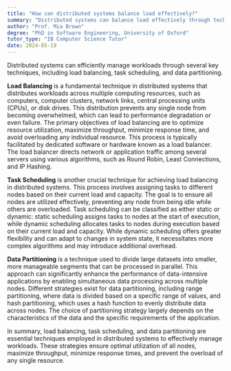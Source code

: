 ```yaml
---
title: "How can distributed systems balance load effectively?"
summary: "Distributed systems can balance load effectively through techniques such as load balancing, task scheduling, and data partitioning."
author: "Prof. Mia Brown"
degree: "PhD in Software Engineering, University of Oxford"
tutor_type: "IB Computer Science Tutor"
date: 2024-05-19
---
```


Distributed systems can efficiently manage workloads through several key techniques, including load balancing, task scheduling, and data partitioning.

**Load Balancing** is a fundamental technique in distributed systems that distributes workloads across multiple computing resources, such as computers, computer clusters, network links, central processing units (CPUs), or disk drives. This distribution prevents any single node from becoming overwhelmed, which can lead to performance degradation or even failure. The primary objectives of load balancing are to optimize resource utilization, maximize throughput, minimize response time, and avoid overloading any individual resource. This process is typically facilitated by dedicated software or hardware known as a load balancer. The load balancer directs network or application traffic among several servers using various algorithms, such as Round Robin, Least Connections, and IP Hashing.

**Task Scheduling** is another crucial technique for achieving load balancing in distributed systems. This process involves assigning tasks to different nodes based on their current load and capacity. The goal is to ensure all nodes are utilized effectively, preventing any node from being idle while others are overloaded. Task scheduling can be classified as either static or dynamic: static scheduling assigns tasks to nodes at the start of execution, while dynamic scheduling allocates tasks to nodes during execution based on their current load and capacity. While dynamic scheduling offers greater flexibility and can adapt to changes in system state, it necessitates more complex algorithms and may introduce additional overhead.

**Data Partitioning** is a technique used to divide large datasets into smaller, more manageable segments that can be processed in parallel. This approach can significantly enhance the performance of data-intensive applications by enabling simultaneous data processing across multiple nodes. Different strategies exist for data partitioning, including range partitioning, where data is divided based on a specific range of values, and hash partitioning, which uses a hash function to evenly distribute data across nodes. The choice of partitioning strategy largely depends on the characteristics of the data and the specific requirements of the application.

In summary, load balancing, task scheduling, and data partitioning are essential techniques employed in distributed systems to effectively manage workloads. These strategies ensure optimal utilization of all nodes, maximize throughput, minimize response times, and prevent the overload of any single resource.
    